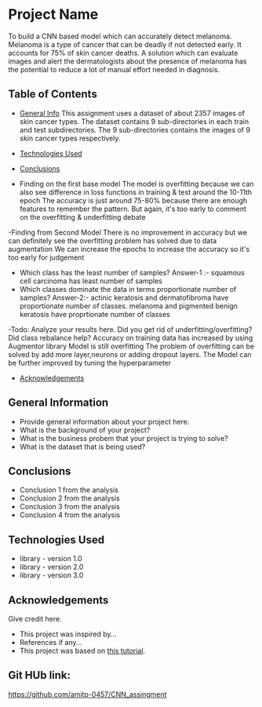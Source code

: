 # Project Name
To build a CNN based model which can accurately detect melanoma. Melanoma is a type of cancer that can be deadly if not detected early. It accounts for 75% of skin cancer deaths. A solution which can evaluate images and alert the dermatologists about the presence of melanoma has the potential to reduce a lot of manual effort needed in diagnosis.

## Table of Contents
* [General Info](#general-information)
This assignment uses a dataset of about 2357 images of skin cancer types. The dataset contains 9 sub-directories in each train and test subdirectories. The 9 sub-directories contains the images of 9 skin cancer types respectively.



* [Technologies Used](#technologies-used)
* [Conclusions](#conclusions)

- Finding on the first base model
The model is overfitting because we can also see difference in loss functions in training & test around the 10-11th epoch
The accuracy is just around 75-80% because there are enough features to remember the pattern.
But again, it's too early to comment on the overfitting & underfitting debate


-Finding from Second Model
There is no improvement in accuracy but we can definitely see the overfitting problem has solved due to data augmentation
We can increase the epochs to increase the accuracy so it's too early for judgement


- Which class has the least number of samples?
Answer-1 :- squamous cell carcinoma has least number of samples
- Which classes dominate the data in terms proportionate number of samples?
Answer-2:- actinic keratosis and dermatofibroma have proportionate number of classes.
melanoma and pigmented benign keratosis have proprtionate number of classes

-Todo: Analyze your results here. Did you get rid of underfitting/overfitting? Did class rebalance help?
Accuracy on training data has increased by using Augmentor library
Model is still overfitting
The problem of overfitting can be solved by add more layer,neurons or adding dropout layers.
The Model can be further improved by tuning the hyperparameter

* [Acknowledgements](#acknowledgements)

<!-- You can include any other section that is pertinent to your problem -->

## General Information
- Provide general information about your project here.
- What is the background of your project?
- What is the business probem that your project is trying to solve?
- What is the dataset that is being used?

<!-- You don't have to answer all the questions - just the ones relevant to your project. -->

## Conclusions
- Conclusion 1 from the analysis
- Conclusion 2 from the analysis
- Conclusion 3 from the analysis
- Conclusion 4 from the analysis

<!-- You don't have to answer all the questions - just the ones relevant to your project. -->


## Technologies Used
- library - version 1.0
- library - version 2.0
- library - version 3.0

<!-- As the libraries versions keep on changing, it is recommended to mention the version of library used in this project -->

## Acknowledgements
Give credit here.
- This project was inspired by...
- References if any...
- This project was based on [this tutorial](https://www.example.com).

## Git HUb link:
https://github.com/amitp-0457/CNN_assingment
